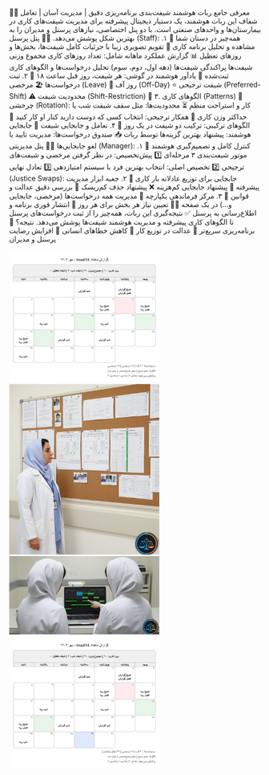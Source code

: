 🤖✨ معرفی جامع ربات هوشمند شیفت‌بندی
برنامه‌ریزی دقیق | مدیریت آسان | تعامل شفاف
این ربات هوشمند، یک دستیار دیجیتال پیشرفته برای مدیریت شیفت‌های کاری در بیمارستان‌ها و واحدهای صنعتی است. با دو پنل اختصاصی، نیازهای پرسنل و مدیران را به بهترین شکل پوشش می‌دهد.
👩‍⚕️ پنل پرسنل (Staff): همه‌چیز در دستان شما
🔹 ۱. مشاهده و تحلیل برنامه کاری
📅 تقویم تصویری زیبا با جزئیات کامل شیفت‌ها، بخش‌ها و روزهای تعطیل
📊 گزارش عملکرد ماهانه شامل:
تعداد روزهای کاری
مجموع وزنی شیفت‌ها
پراکندگی شیفت‌ها (دهه اول، دوم، سوم)
تحلیل درخواست‌ها و الگوهای کاری ثبت‌شده
🔔 یادآور هوشمند در گوشی: هر شیفت، روز قبل ساعت ۱۸
🔹 ۲. ثبت درخواست‌ها
🏖 مرخصی (Leave)
🚫 روز آف (Off-Day)
⭐ شیفت ترجیحی (Preferred-Shift)
⚠️ محدودیت شیفت (Shift-Restriction)
🔹 ۳. الگوهای کاری (Patterns)
🔄 چرخشی (Rotation): کار و استراحت منظم
⏳ محدودیت‌ها: مثل سقف شیفت شب یا حداکثر وزن کاری
👯 همکار ترجیحی: انتخاب کسی که دوست دارید کنار او کار کنید
📌 الگوهای ترکیبی: ترکیب دو شیفت در یک روز
🔹 ۴. تعامل و جابجایی شیفت
🔄 جابجایی هوشمند: پیشنهاد بهترین گزینه‌ها توسط ربات
📥 صندوق درخواست‌ها: مدیریت تایید یا لغو جابجایی‌ها
🧑‍💼 پنل مدیریتی (Manager): کنترل کامل و تصمیم‌گیری هوشمند
🔹 ۱. موتور شیفت‌بندی ۳ مرحله‌ای
1️⃣ پیش‌تخصیص: در نظر گرفتن مرخصی و شیفت‌های ترجیحی
2️⃣ تخصیص اصلی: انتخاب بهترین فرد با سیستم امتیازدهی
3️⃣ تعادل نهایی (Justice Swaps): جابجایی برای توزیع عادلانه بار کاری
🔹 ۲. جعبه ابزار مدیریت پیشرفته
🔄 پیشنهاد جابجایی کم‌هزینه
❌ پیشنهاد حذف کم‌ریسک
👀 بررسی دقیق عدالت و قوانین
🔹 ۳. مرکز فرماندهی یکپارچه
📑 مدیریت همه درخواست‌ها (مرخصی، جابجایی و...) در یک صفحه
👨‍⚕️ تعیین نیاز هر بخش برای هر روز
📢 انتشار فوری برنامه و اطلاع‌رسانی به پرسنل
✅ نتیجه‌گیری
این ربات، همه‌چیز را از ثبت درخواست‌های پرسنل تا الگوهای کاری پیشرفته و مدیریت هوشمند شیفت‌ها پوشش می‌دهد. نتیجه؟
🔹 برنامه‌ریزی سریع‌تر
🔹 عدالت در توزیع کار
🔹 کاهش خطاهای انسانی
🔹 افزایش رضایت پرسنل و مدیران

<img src="https://github.com/hnadi14/shiftX/blob/main/photo_5949546075067107897_x.jpg" width="300" alt="توضیح تصویر">

<img src="https://github.com/hnadi14/shiftX/blob/main/Gemini_Generated_Image_4pkk824pkk824pkk.png" width="300" alt="توضیح تصویر">

<img src="https://github.com/hnadi14/shiftX/blob/main/Gemini_Generated_Image_b9wcryb9wcryb9wc.png" width="300" alt="توضیح تصویر">

<img src="https://github.com/hnadi14/shiftX/blob/main/photo_5951605572015082236_x.jpg" width="300" alt="توضیح تصویر">
